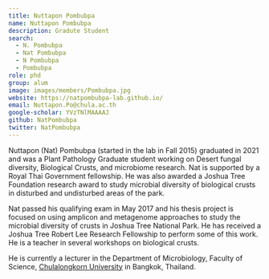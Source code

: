 ```yaml
---
title: Nuttapon Pombubpa
name: Nuttapon Pombubpa
description: Gradute Student
search:
  - N. Pombubpa
  - Nat Pombubpa
  - N Pombubpa
  - Pombubpa
role: phd
group: alum
image: images/members/Pombubpa.jpg
website: https://natpombubpa-lab.github.io/
email: Nuttapon.Po@chula.ac.th
google-scholar: YVzTNlMAAAAJ
github: NatPombubpa
twitter: NatPombubpa
---
```


Nuttapon (Nat) Pombubpa (started in the lab in Fall 2015) graduated in 2021 and was a Plant Pathology Graduate student working on Desert fungal diversity, Biological Crusts, and microbiome research. Nat is supported by a Royal Thai Government fellowship. He was also awarded a Joshua Tree Foundation research award to study microbial diversity of biological crusts in disturbed and undisturbed areas of the park.

Nat passed his qualifying exam in May 2017 and his thesis project is focused on using amplicon and metagenome approaches to study the microbial diversity of crusts in Joshua Tree National Park. He has received a Joshua Tree Robert Lee Research Fellowship to perform some of this work. He is a teacher in several workshops on biological crusts.

He is currently a lecturer in the Department of Microbiology, Faculty of Science, [Chulalongkorn University](https://www.chula.ac.th/en/) in Bangkok, Thailand.
